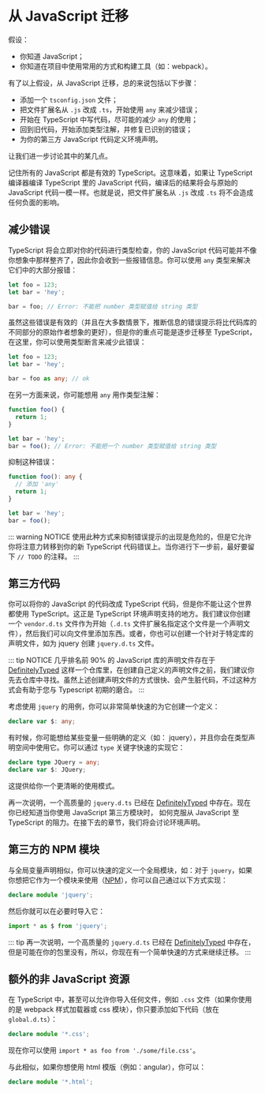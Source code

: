# 从 JavaScript 迁移

假设：

- 你知道 JavaScript；
- 你知道在项目中使用常用的方式和构建工具（如：webpack）。

有了以上假设，从 JavaScript 迁移，总的来说包括以下步骤：

- 添加一个 `tsconfig.json` 文件；
- 把文件扩展名从 `.js` 改成 `.ts`，开始使用 `any` 来减少错误；
- 开始在 TypeScript 中写代码，尽可能的减少 `any` 的使用；
- 回到旧代码，开始添加类型注解，并修复已识别的错误；
- 为你的第三方 JavaScript 代码定义环境声明。

让我们进一步讨论其中的某几点。

记住所有的 JavaScript 都是有效的 TypeScript。这意味着，如果让 TypeScript 编译器编译 TypeScript 里的 JavaScript 代码，编译后的结果将会与原始的 JavaScript 代码一模一样。也就是说，把文件扩展名从 `.js` 改成 `.ts` 将不会造成任何负面的影响。

## 减少错误

TypeScript 将会立即对你的代码进行类型检查，你的 JavaScript 代码可能并不像你想象中那样整齐了，因此你会收到一些报错信息。你可以使用 `any` 类型来解决它们中的大部分报错：

```typescript
let foo = 123;
let bar = 'hey';

bar = foo; // Error: 不能把 number 类型赋值给 string 类型
```

虽然这些错误是有效的（并且在大多数情景下，推断信息的错误提示将比代码库的不同部分的原始作者想象的更好），但是你的重点可能是逐步迁移至 TypeScript，在这里，你可以使用类型断言来减少此错误：

```typescript
let foo = 123;
let bar = 'hey';

bar = foo as any; // ok
```

在另一方面来说，你可能想用 `any` 用作类型注解：

```typescript
function foo() {
  return 1;
}

let bar = 'hey';
bar = foo(); // Error: 不能把一个 number 类型赋值给 string 类型
```

抑制这种错误：

```typescript
function foo(): any {
  // 添加 'any'
  return 1;
}

let bar = 'hey';
bar = foo();
```

::: warning NOTICE
使用此种方式来抑制错误提示的出现是危险的，但是它允许你将注意力转移到你的新 TypeScript 代码错误上。当你进行下一步前，最好要留下 `// TODO` 的注释。
:::

## 第三方代码

你可以将你的 JavaScript 的代码改成 TypeScript 代码，但是你不能让这个世界都使用 TypeScript。这正是 TypeScript 环境声明支持的地方。我们建议你创建一个 `vendor.d.ts` 文件作为开始（`.d.ts` 文件扩展名指定这个文件是一个声明文件），然后我们可以向文件里添加东西。或者，你也可以创建一个针对于特定库的声明文件，如为 jquery 创建 `jquery.d.ts` 文件。

::: tip NOTICE
几乎排名前 90% 的 JavaScript 库的声明文件存在于 [DefinitelyTyped](https://github.com/borisyankov/DefinitelyTyped) 这样一个仓库里，在创建自己定义的声明文件之前，我们建议你先去仓库中寻找。虽然上述创建声明文件的方式很快、会产生脏代码，不过这种方式会有助于您与 Typescript 初期的磨合。
:::

考虑使用 `jquery` 的用例，你可以非常简单快速的为它创建一个定义：

```typescript
declare var $: any;
```

有时候，你可能想给某些变量一些明确的定义（如： jquery），并且你会在类型声明空间中使用它。你可以通过 `type` 关键字快速的实现它：

```typescript
declare type JQuery = any;
declare var $: JQuery;
```

这提供给你一个更清晰的使用模式。

再一次说明，一个高质量的 `jquery.d.ts` 已经在 [DefinitelyTyped](https://github.com/borisyankov/DefinitelyTyped) 中存在。现在你已经知道当你使用 JavaScript 第三方模块时， 如何克服从 JavaScript 至 TypeScript 的阻力。在接下去的章节，我们将会讨论环境声明。

## 第三方的 NPM 模块

与全局变量声明相似，你可以快速的定义一个全局模块，如：对于 `jquery`，如果你想把它作为一个模块来使用（[NPM](https://www.npmjs.com/package/jquery)），你可以自己通过以下方式实现：

```typescript
declare module 'jquery';
```

然后你就可以在必要时导入它：

```typescript
import * as $ from 'jquery';
```

::: tip
再一次说明，一个高质量的 `jquery.d.ts` 已经在 [DefinitelyTyped](https://github.com/borisyankov/DefinitelyTyped) 中存在，但是可能在你的包里没有，所以，你现在有一个简单快速的方式来继续迁移。
:::

## 额外的非 JavaScript 资源

在 TypeScript 中，甚至可以允许你导入任何文件，例如 `.css` 文件（如果你使用的是 webpack 样式加载器或 css 模块），你只要添加如下代码（放在 `global.d.ts`）：

```typescript
declare module '*.css';
```

现在你可以使用 `import * as foo from './some/file.css'`。

与此相似，如果你想使用 html 模版（例如：angular），你可以：

```typescript
declare module '*.html';
```
